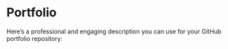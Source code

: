 # Portfolio
Here’s a professional and engaging description you can use for your GitHub portfolio repository:
